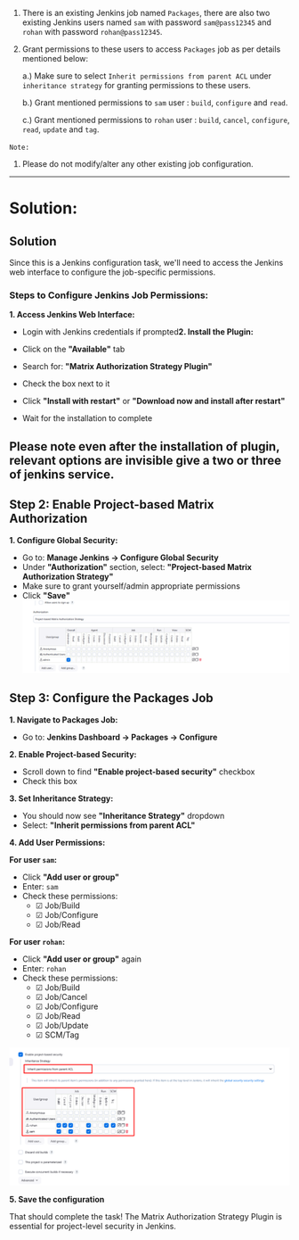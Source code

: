 
1. There is an existing Jenkins job named `Packages`, there are also two existing Jenkins users named `sam` with password `sam@pass12345` and `rohan` with password `rohan@pass12345`.
2. Grant permissions to these users to access `Packages` job as per details mentioned below:

    a.) Make sure to select `Inherit permissions from parent ACL` under `inheritance strategy` for granting permissions to these users.

    b.) Grant mentioned permissions to `sam` user : `build`, `configure` and `read`.

    c.) Grant mentioned permissions to `rohan` user : `build`, `cancel`, `configure`, `read`, `update` and `tag`.

`Note:`

1. Please do not modify/alter any other existing job configuration.


---

# Solution:



## Solution

Since this is a Jenkins configuration task, we'll need to access the Jenkins web interface to configure the job-specific permissions.

### Steps to Configure Jenkins Job Permissions:

**1. Access Jenkins Web Interface:**

- Login with Jenkins credentials if prompted**2. Install the Plugin:**

- Click on the **"Available"** tab
- Search for: **"Matrix Authorization Strategy Plugin"**
- Check the box next to it
- Click **"Install with restart"** or **"Download now and install after restart"**
- Wait for the installation to complete

## Please note even after the installation of plugin, relevant options are invisible give a two or three of jenkins service.

## Step 2: Enable Project-based Matrix Authorization

**1. Configure Global Security:**

- Go to: **Manage Jenkins → Configure Global Security**
- Under **"Authorization"** section, select: **"Project-based Matrix Authorization Strategy"**
- Make sure to grant yourself/admin appropriate permissions
- Click **"Save"**
![alt text](image.png)


## Step 3: Configure the Packages Job

**1. Navigate to Packages Job:**

- Go to: **Jenkins Dashboard → Packages → Configure**

**2. Enable Project-based Security:**

- Scroll down to find **"Enable project-based security"** checkbox
- Check this box

**3. Set Inheritance Strategy:**

- You should now see **"Inheritance Strategy"** dropdown
- Select: **"Inherit permissions from parent ACL"**

**4. Add User Permissions:**

**For user `sam`:**

- Click **"Add user or group"**
- Enter: `sam`
- Check these permissions:
    - ☑ Job/Build
    - ☑ Job/Configure
    - ☑ Job/Read

**For user `rohan`:**

- Click **"Add user or group"** again
- Enter: `rohan`
- Check these permissions:
    - ☑ Job/Build
    - ☑ Job/Cancel
    - ☑ Job/Configure
    - ☑ Job/Read
    - ☑ Job/Update
    - ☑ SCM/Tag

![alt text](image-2.png)

**5. Save the configuration**

That should complete the task! The Matrix Authorization Strategy Plugin is essential for project-level security in Jenkins.